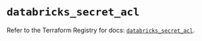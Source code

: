 # `databricks_secret_acl`

Refer to the Terraform Registry for docs: [`databricks_secret_acl`](https://registry.terraform.io/providers/databricks/databricks/1.38.0/docs/resources/secret_acl).
